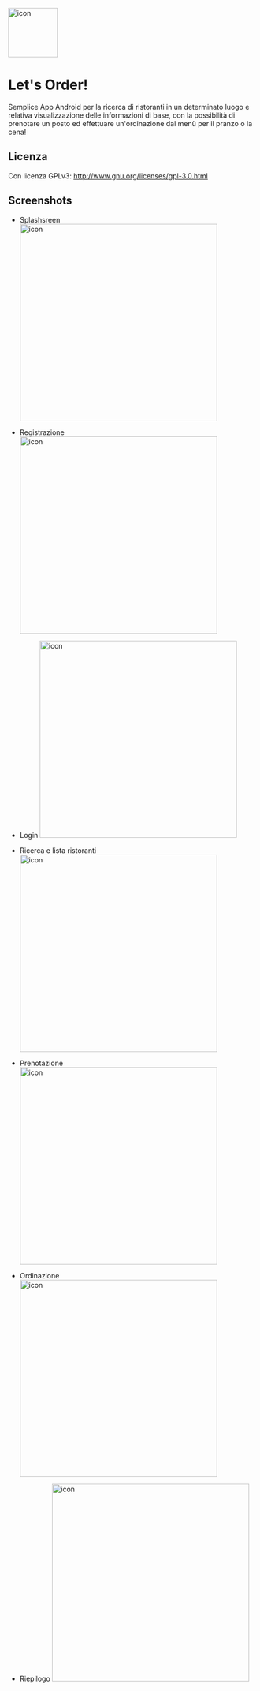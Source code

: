 <a><img src='ProgettoPDGT/LetsOrder/img/icona.png' alt='icon' height='100'/></a>

# Let's Order!
Semplice App Android per la ricerca di ristoranti in un determinato luogo e relativa visualizzazione delle informazioni di base, con la possibilità di prenotare un posto ed effettuare un'ordinazione dal menù per il pranzo o la cena!

## Licenza
Con licenza GPLv3: http://www.gnu.org/licenses/gpl-3.0.html

## Screenshots
* Splashsreen
<a><img src='ProgettoPDGT/LetsOrder/img/splashscreen.png' height='400' alt='icon'/></a>

* Registrazione
<a><img src='ProgettoPDGT/LetsOrder/img/registrazione.png' height='400' alt='icon'/></a>

* Login
<a><img src='ProgettoPDGT/LetsOrder/img/login.png' height='400' alt='icon'/></a>

* Ricerca e lista ristoranti
<a><img src='ProgettoPDGT/LetsOrder/img/lista_ristoranti.png' height='400' alt='icon'/></a>

* Prenotazione
<a><img src='ProgettoPDGT/LetsOrder/img/prenotazione.png' height='400' alt='icon'/></a>

* Ordinazione
<a><img src='ProgettoPDGT/LetsOrder/img/ordinazione.png' height='400' alt='icon'/></a>

* Riepilogo
<a><img src='ProgettoPDGT/LetsOrder/img/riepilogo.png' height='400' alt='icon'/></a>